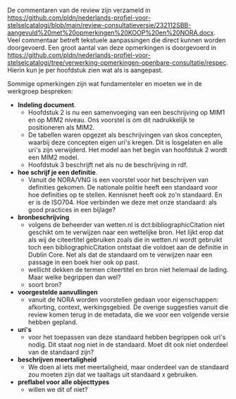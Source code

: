 De commentaren van de review zijn verzameld in https://github.com/pldn/nederlands-profiel-voor-stelselcatalogi/blob/main/review-consultatieversie/232112SBB-aangevuld%20met%20opmerkingen%20KOOP%20en%20NORA.docx. Veel commentaar betreft tekstuele aanpassingen die direct kunnen worden doorgevoerd. Een groot aantal van deze opmerkingen is doorgevoerd in  https://github.com/pldn/nederlands-profiel-voor-stelselcatalogi/tree/verwerking-opmerkingen-openbare-consultatie/respec. Hierin kun je per hoofdstuk zien wat als is aangepast.

Sommige opmerkingen zijn wat fundamenteler en moeten we in de werkgroep bespreken:

* **Indeling document**.
  * Hoofdstuk 2 is nu een samenvoeging van een beschrijving op MIM1 en op MIM2 niveau. Ons voorstel is om dit nadrukkelijk te positioneren als MIM2.
  * De tabellen waren opgezet als beschrijvingen van skos concepten, waarbij deze concepten eigen uri's kregen. Dit is losgelaten en alle uri's zijn verwijderd. Het model aan het begin van hoofdstuk 2 wordt een MIM2 model.
  * Hoofdstuk 3 beschrijft net als nu de beschrijving in rdf.
* **hoe schrijf je een definitie**.
  * Vanuit de NORA/VNG is een voorstel voor het beschrijven van definities gekomen. De nationale politie heeft een standaard voor hoe definities op te stellen. Kennisnet heeft ook zo'n standaard. En er is de ISO704. Hoe verbinden we deze met onze standaard: als good practices in een bijlage?
* **bronbeschrijving**
  * volgens de beheerder van wetten.nl is dct:bibliographicCitation niet geschikt om te verwijzen naar een wettelijke bron. Het lijkt erop dat als wij de citeertitel gebruiken zoals die in wetten.nl wordt gebruikt toch een bibliographicCitation ontstaat die voldoet aan de definitie in Dublin Core. Net als dat de standaard om te verwijzen naar een passage in een boek hier ook op past.
  * wellicht dekken de termen citeertitel en bron niet helemaal de lading. Maar welke begrippen dan wel?
  * soort bron?
* **voorgestelde aanvullingen**
  * vanuit de NORA worden voorstellen gedaan voor eigenschappen: afkorting, context, werkingsgebied. De overige suggesties vanuit die review komen terug in de metadata, die we voor een volgende versie hebben gepland.
* **uri's**
  * voor het toepassen van deze standaard hebben begrippen ook uri's nodig. Dit staat nog niet in de standaard. Moet dit ook niet onderdeel van de standaard zijn?
* **beschrijven meertaligheid**
  * We doen al iets met meertaligheid, maar onderdeel van de standaard zou moeten zijn dat we taaltags uit standaard x gebruiken.
* **preflabel voor alle objecttypes**
  * willen we dit of niet?   
